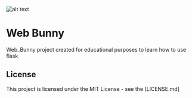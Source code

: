 ![alt text](web_bunny/static/main.png)




# Web Bunny 

Web_Bunny project created for educational purposes to learn how to use flask

## License

This project is licensed under the MIT License - see the [LICENSE.md]





